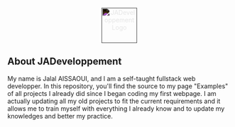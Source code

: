 <p align="center"><a href="https://jadeveloppement.fr" target="_blank"><img src="https://jadeveloppement.fr/storage/01/favicon_white.png" style="width: 80px; filter: invert(1); objec-fit: cover;" alt="JADeveloppement Logo"></a></p>

## About JADeveloppement

My name is Jalal AISSAOUI, and I am a self-taught fullstack web developper. In this repository, you'll find the source to my page "Examples" of all projects I already did since I began coding my first webpage.
I am actually updating all my old projects to fit the current requirements and it allows me to train myself with everything I already know and  to update my knowledges and better my practice. 
